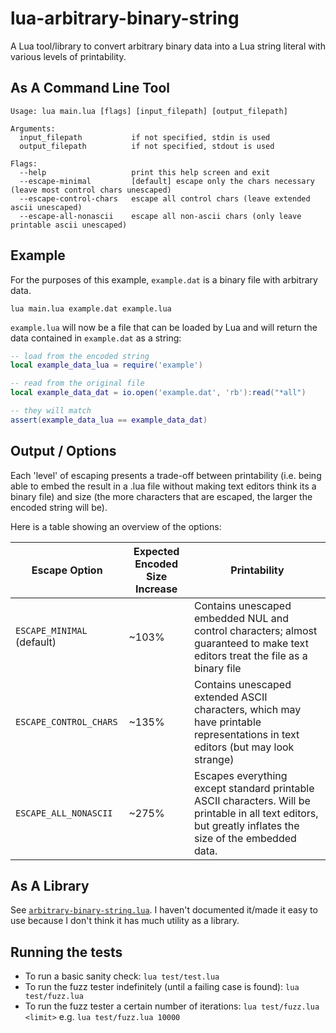# lua-arbitrary-binary-string

A Lua tool/library to convert arbitrary binary data into a Lua string literal with various levels of printability.

## As A Command Line Tool

```
Usage: lua main.lua [flags] [input_filepath] [output_filepath]

Arguments:
  input_filepath           if not specified, stdin is used
  output_filepath          if not specified, stdout is used

Flags:
  --help                   print this help screen and exit
  --escape-minimal         [default] escape only the chars necessary (leave most control chars unescaped)
  --escape-control-chars   escape all control chars (leave extended ascii unescaped)
  --escape-all-nonascii    escape all non-ascii chars (only leave printable ascii unescaped)
```

## Example

For the purposes of this example, `example.dat` is a binary file with arbitrary data.

```
lua main.lua example.dat example.lua
```

`example.lua` will now be a file that can be loaded by Lua and will return the data contained in `example.dat` as a string:

```lua
-- load from the encoded string
local example_data_lua = require('example')

-- read from the original file
local example_data_dat = io.open('example.dat', 'rb'):read("*all")

-- they will match
assert(example_data_lua == example_data_dat)
```

## Output / Options

Each 'level' of escaping presents a trade-off between printability (i.e. being able to embed the result in a .lua file without making text editors think its a binary file) and size (the more characters that are escaped, the larger the encoded string will be).

Here is a table showing an overview of the options:

| Escape Option | Expected Encoded Size Increase | Printability |
| --- | --- | --- |
| `ESCAPE_MINIMAL` (default) | ~103% | Contains unescaped embedded NUL and control characters; almost guaranteed to make text editors treat the file as a binary file |
| `ESCAPE_CONTROL_CHARS` | ~135% | Contains unescaped extended ASCII characters, which may have printable representations in text editors (but may look strange) |
| `ESCAPE_ALL_NONASCII` | ~275% | Escapes everything except standard printable ASCII characters. Will be printable in all text editors, but greatly inflates the size of the embedded data. |

## As A Library

See [`arbitrary-binary-string.lua`](arbitrary-binary-string.lua). I haven't documented it/made it easy to use because I don't think it has much utility as a library.

## Running the tests

- To run a basic sanity check: `lua test/test.lua`
- To run the fuzz tester indefinitely (until a failing case is found): `lua test/fuzz.lua`
- To run the fuzz tester a certain number of iterations: `lua test/fuzz.lua <limit>` e.g. `lua test/fuzz.lua 10000`
